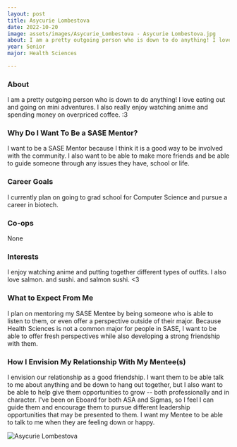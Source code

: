 ```yaml
---
layout: post
title: Asycurie Lombestova 
date: 2022-10-20
image: assets/images/Asycurie_Lombestova - Asycurie Lombestova.jpg
about: I am a pretty outgoing person who is down to do anything! I love eating out and going on mini adventures. I also really enjoy watching anime and spending money on overpriced coffee. :3
year: Senior
major: Health Sciences

---
```


### About

I am a pretty outgoing person who is down to do anything! I love eating out and going on mini adventures. I also really enjoy watching anime and spending money on overpriced coffee. :3

### Why Do I Want To Be a SASE Mentor?

I want to be a SASE Mentor because I think it is a good way to be involved with the community. I also want to be able to make more friends and be able to guide someone through any issues they have, school or life. 

### Career Goals

I currently plan on going to grad school for Computer Science and pursue a career in biotech. 

### Co-ops

None

### Interests

I enjoy watching anime and putting together different types of outfits. I also love salmon. and sushi. and salmon sushi. <3

### What to Expect From Me

I plan on mentoring my SASE Mentee by being someone who is able to listen to them, or even offer a perspective outside of their major. Because Health Sciences is not a common major for people in SASE, I want to be able to offer fresh perspectives while also developing a strong friendship with them. 

### How I Envision My Relationship With My Mentee(s) 

I envision our relationship as a good friendship. I want them to be able talk to me about anything and be down to hang out together, but I also want to be able to help give them opportunities to grow -- both professionally and in character. I've been on Eboard for both ASA and Sigmas, so I feel I can guide them and encourage them to pursue different leadership opportunities that may be presented to them. I want my Mentee to be able to talk to me when they are feeling down or happy. 

<div class="text-center my-5">
    <img src="https://sase-drexel.github.io/mentorship-2021/assets/images/Asycurie_Lombestova.jpg" alt="Asycurie Lombestova" class="rounded post-img" />
</div>
